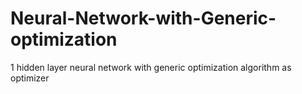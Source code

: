 # Neural-Network-with-Generic-optimization
1 hidden layer neural network with generic optimization algorithm as optimizer
